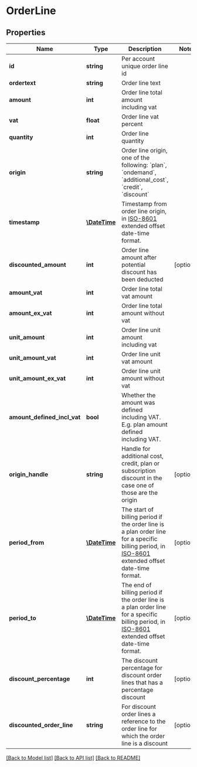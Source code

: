 # OrderLine

## Properties
Name | Type | Description | Notes
------------ | ------------- | ------------- | -------------
**id** | **string** | Per account unique order line id | 
**ordertext** | **string** | Order line text | 
**amount** | **int** | Order line total amount including vat | 
**vat** | **float** | Order line vat percent | 
**quantity** | **int** | Order line quantity | 
**origin** | **string** | Order line origin, one of the following: &#x60;plan&#x60;, &#x60;ondemand&#x60;, &#x60;additional_cost&#x60;, &#x60;credit&#x60;, &#x60;discount&#x60; | 
**timestamp** | [**\DateTime**](\DateTime.md) | Timestamp from order line origin, in [ISO-8601](http://en.wikipedia.org/wiki/ISO_8601) extended offset date-time format. | 
**discounted_amount** | **int** | Order line amount after potential discount has been deducted | [optional] 
**amount_vat** | **int** | Order line total vat amount | 
**amount_ex_vat** | **int** | Order line total amount without vat | 
**unit_amount** | **int** | Order line unit amount including vat | 
**unit_amount_vat** | **int** | Order line unit vat amount | 
**unit_amount_ex_vat** | **int** | Order line unit amount without vat | 
**amount_defined_incl_vat** | **bool** | Whether the amount was defined including VAT. E.g. plan amount defined including VAT. | 
**origin_handle** | **string** | Handle for additional cost, credit, plan or subscription discount in the case one of those are the origin | [optional] 
**period_from** | [**\DateTime**](\DateTime.md) | The start of billing period if the order line is a plan order line for a specific billing period, in [ISO-8601](http://en.wikipedia.org/wiki/ISO_8601) extended offset date-time format. | [optional] 
**period_to** | [**\DateTime**](\DateTime.md) | The end of billing period if the order line is a plan order line for a specific billing period, in [ISO-8601](http://en.wikipedia.org/wiki/ISO_8601) extended offset date-time format. | [optional] 
**discount_percentage** | **int** | The discount percentage for discount order lines that has a percentage discount | [optional] 
**discounted_order_line** | **string** | For discount order lines a reference to the order line for which the order line is a discount | [optional] 

[[Back to Model list]](../README.md#documentation-for-models) [[Back to API list]](../README.md#documentation-for-api-endpoints) [[Back to README]](../README.md)


